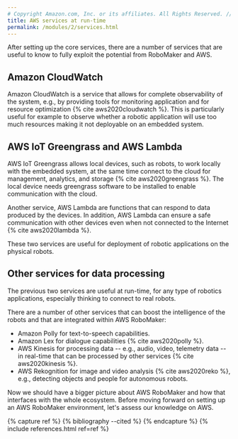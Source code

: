 ```yaml
---
# Copyright Amazon.com, Inc. or its affiliates. All Rights Reserved. // SPDX-License-Identifier: CC-BY-SA-4.0
title: AWS services at run-time
permalink: /modules/2/services.html
---
```


After setting up the core services, there are a number of services that are useful to know to fully exploit the potential from RoboMaker and AWS.

## Amazon CloudWatch
Amazon CloudWatch is a service that allows for complete observability of the system, e.g., by providing tools for monitoring application and for resource optimization {% cite aws2020cloudwatch %}. This is particularly useful for example to observe whether a robotic application will use too much resources making it not deployable on an embedded system.



## AWS IoT Greengrass and AWS Lambda
AWS IoT Greengrass allows local devices, such as robots, to work locally with the embedded system, at the same time connect to the cloud for management, analytics, and storage {% cite aws2020greengrass %}. The local device needs greengrass software to be installed to enable communication with the cloud.

Another service, AWS Lambda are functions that can respond to data produced by the devices. In addition, AWS Lambda can ensure a safe communication with other devices even when not connected to the Internet {% cite aws2020lambda %}.

These two services are useful for deployment of robotic applications on the physical robots.

## Other services for data processing

The previous two services are useful at run-time, for any type of robotics applications, especially thinking to connect to real robots.

There are a number of other services that can boost the intelligence of the robots and that are integrated within AWS RoboMaker:
- Amazon Polly for text-to-speech capabilities.
- Amazon Lex for dialogue capabilities {% cite aws2020polly %}.
- AWS Kinesis for  processing data -- e.g., audio, video, telemetry data -- in real-time that can be processed by other services {% cite aws2020kinesis %}.
- AWS Rekognition for image and video analysis {% cite aws2020reko %}, e.g., detecting objects and people for autonomous robots.



Now we should have a bigger picture about AWS RoboMaker and how that interfaces with the whole ecosystem. Before moving forward on setting up an AWS RoboMaker environment, let's assess our knowledge on AWS.


{% capture ref %}
{% bibliography --cited %}
{% endcapture %}
{% include references.html ref=ref %}
